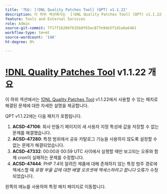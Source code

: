 ```yaml
---
title: '개요: [!DNL Quality Patches Tool] (QPT) v1.1.22'
description: 이 하위 섹션에서는  [!DNL Quality Patches Tool] (QPT) v1.1.22에서 사용할 수 있는 패치로 해결된 문제에 대한 자세한 설명을 제공합니다.
feature: Tools and External Services
role: Admin
source-git-commit: 7f17f1b286f635b8f65ac877e9de5f1d1a6a6461
workflow-type: tm+mt
source-wordcount: '148'
ht-degree: 0%

---
```


# [!DNL Quality Patches Tool](QPT) v1.1.22 개요

이 하위 섹션에서는 [!DNL Quality Patches Tool](QPT) v1.1.22에서 사용할 수 있는 패치로 해결된 문제에 대한 자세한 설명을 제공합니다.

QPT v1.1.22에는 다음 패치가 포함됩니다.

1. **ACSD-47106**: 회사 만들기 페이지의 새 사용자 지정 특성에 값을 저장할 수 없는 문제를 해결했습니다.
1. **ACSD-47280**: 특정 범위에서 공유 카탈로그 기능을 사용하지 않도록 설정할 수 없는 문제가 해결되었습니다.
1. **ACSD-47332**: 00:00과 00:59 UTC 사이에서 실행할 때만 보고되는 오류와 함께 cron이 실패하는 문제를 수정합니다.
1. **ACSD-47444**: PHP 7.4의 알려진 제품에 대해 존재하지 않는 특정 범주 경로에 액세스할 때 _유형 부울 값에 대한 배열 오프셋에 액세스하려고 합니다_ 오류가 수정되었습니다.

왼쪽의 메뉴를 사용하여 특정 패치 페이지로 이동합니다.
